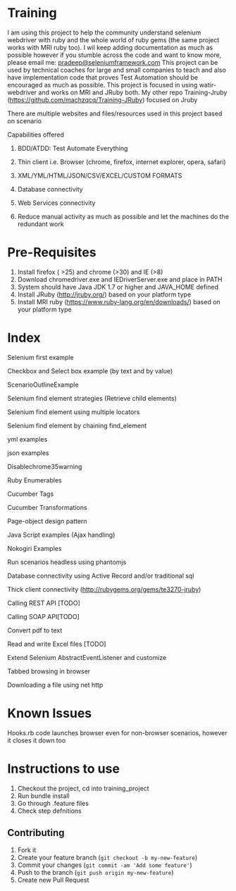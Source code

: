 Training
========

I am using this project to help the community understand selenium webdriver with ruby
and the whole world of ruby gems (the same project works with MRI ruby too). I wil keep adding documentation as much as possible
however if you stumble across the code and want to know more, please email me: pradeep@seleniumframework.com
This project can be used by technical coaches for large and small companies to teach and also have
implementation code that proves Test Automation should be encouraged as much as possible.
This project is focused in using watir-webdriver and works on MRI and JRuby both.
My other repo Training-Jruby (https://github.com/machzqcq/Training-JRuby) focused on Jruby

There are multiple websites and files/resources used in this project based on scenario


Capabilities offered

1) BDD/ATDD: Test Automate Everything

2) Thin client i.e. Browser (chrome, firefox, internet explorer, opera, safari)

3) XML/YML/HTML/JSON/CSV/EXCEL/CUSTOM FORMATS

4) Database connectivity

5) Web Services connectivity

6) Reduce manual activity as much as possible and let the machines do the redundant work

Pre-Requisites
===============
1) Install firefox ( >25) and chrome (>30) and IE (>8)
2) Download chromedriver.exe and IEDriverServer.exe and place in PATH
3) System should have Java JDK 1.7 or higher and JAVA_HOME defined
4) Install JRuby (http://jruby.org/) based on your platform type
5) Install MRI ruby (https://www.ruby-lang.org/en/downloads/) based on your platform type

Index
===============
Selenium first example

Checkbox and Select box example (by text and by value)

ScenarioOutlineExample

Selenium find element strategies (Retrieve child elements)

Selenium find element using multiple locators

Selenium find element by chaining find_element

yml examples

json examples

Disablechrome35warning

Ruby Enumerables

Cucumber Tags

Cucumber Transformations

Page-object design pattern

Java Script examples (Ajax handling)

Nokogiri Examples

Run scenarios headless using phantomjs

Database connectivity using Active Record and/or traditional sql

Thick client connectivity (http://rubygems.org/gems/te3270-jruby)

Calling REST API [TODO]

Calling SOAP API[TODO]

Convert pdf to text

Read and write Excel files [TODO]

Extend Selenium AbstractEventListener and customize

Tabbed browsing in browser

Downloading a file using net http


Known Issues
=====================
Hooks.rb code launches browser even for non-browser scenarios, however it closes it down too


Instructions to use
=====================

1) Checkout the project, cd into training_project
2) Run bundle install
3) Go through .feature files
4) Check step defnitions


## Contributing

1. Fork it
2. Create your feature branch (`git checkout -b my-new-feature`)
3. Commit your changes (`git commit -am 'Add some feature'`)
4. Push to the branch (`git push origin my-new-feature`)
5. Create new Pull Request
